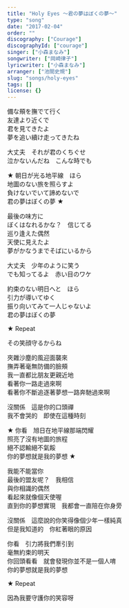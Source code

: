 ```yaml
---
title: "Holy Eyes ～君の夢はぼくの夢～"
type: "song"
date: "2017-02-04"
order: ""
discography: ["Courage"]
discographyId: ["courage"]
singer: ["小森まなみ"]
songwriter: ["岡崎律子"]
lyricwriter: ["小森まなみ"]
arranger: ["池間史規"]
slug: "songs/holy-eyes"
tags: []
license: {}
---
```


備な頰を撫でて行く   
友達より近くで   
君を見てきたよ   
夢を追い續け走ってきたね   
  
大丈夫　それが君のくちぐせ   
泣かないんだね　こんな時でも   
  
★ 朝日が光る地平線　ほら   
地圖のない旅を照らすよ   
負けないでいて諦めないで   
君の夢はぼくの夢 ★   
  
最後の味方に   
ぼくはなれるかな？　信じてる   
巡り逢えた偶然   
天使に見えたよ   
夢がかなうまでそばにいるから   
  
大丈夫　少年のように笑う   
でも知ってるよ　赤い目のワケ   
  
約束のない明日へと　ほら   
引力が導いてゆく   
振り向いてみて一人じゃないよ   
君の夢はぼくの夢   
  
★ Repeat  
  
その笑顔守るからね  
  
夾雜沙塵的風迎面襲來  
撫弄著毫無防備的臉頰  
我一直都比朋友更親近地  
看著你一路走過來啊  
看著你不斷追逐著夢想一路奔馳過來啊  
  
沒關係　這是你的口頭禪  
我不會哭的　即使在這種時刻  
  
★ 你看　旭日在地平線那端閃耀  
照亮了沒有地圖的旅程  
絕不認輸絕不氣餒  
你的夢想就是我的夢想 ★   
  
我能不能當你  
最後的盟友呢？　我相信  
與你相識的偶然  
看起來就像個天使喔  
直到你的夢想實現　我都會一直陪在你身旁  
  
沒關係　這麼說的你笑得像個少年一樣純真  
但是我知道的　你紅著眼的原因  
  
你看　引力將我們牽引到  
毫無約束的明天  
你回頭看看　就會發現你並不是一個人唷  
你的夢想就是我的夢想  
  
★ Repeat  
  
因為我要守護你的笑容呀
